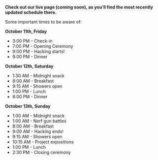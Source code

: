 **Check out our  live page (coming soon), as you’ll find the most recently updated schedule there.**


Some important times to be aware of:

**October 11th, Friday**

- 3:00 PM - Check-in
- 7:00 PM - Opening Ceremony
- 9:00 PM - Hacking starts!
- 9:00 PM - Dinner


**October 12th, Saturday**

- 1:30 AM - Midnight snack
- 8:00 AM - Breakfast
- 9:15 AM - Showers open
- 1:00 PM - Lunch
- 8:00 PM - Dinner

**October 13th, Sunday**

- 1:00 AM - Midnight snack
- 1:00 AM - Nerf gun battles
- 8:00 AM - Breakfast
- 9:00 AM - Hacking ends!
- 9:15 AM - Showers open
- 10:15 AM - Project expositions
- 1:00 PM - Lunch
- 2:30 PM - Closing ceremony

